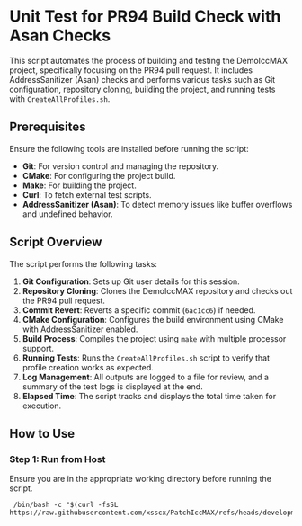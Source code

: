 # Unit Test for PR94 Build Check with Asan Checks

This script automates the process of building and testing the DemoIccMAX project, specifically focusing on the PR94 pull request. It includes AddressSanitizer (Asan) checks and performs various tasks such as Git configuration, repository cloning, building the project, and running tests with `CreateAllProfiles.sh`.

## Prerequisites

Ensure the following tools are installed before running the script:

- **Git**: For version control and managing the repository.
- **CMake**: For configuring the project build.
- **Make**: For building the project.
- **Curl**: To fetch external test scripts.
- **AddressSanitizer (Asan)**: To detect memory issues like buffer overflows and undefined behavior.

## Script Overview

The script performs the following tasks:

1. **Git Configuration**: Sets up Git user details for this session.
2. **Repository Cloning**: Clones the DemoIccMAX repository and checks out the PR94 pull request.
3. **Commit Revert**: Reverts a specific commit (`6ac1cc6`) if needed.
4. **CMake Configuration**: Configures the build environment using CMake with AddressSanitizer enabled.
5. **Build Process**: Compiles the project using `make` with multiple processor support.
6. **Running Tests**: Runs the `CreateAllProfiles.sh` script to verify that profile creation works as expected.
7. **Log Management**: All outputs are logged to a file for review, and a summary of the test logs is displayed at the end.
8. **Elapsed Time**: The script tracks and displays the total time taken for execution.

## How to Use

### Step 1: Run from Host

Ensure you are in the appropriate working directory before running the script.

```
 /bin/bash -c "$(curl -fsSL https://raw.githubusercontent.com/xsscx/PatchIccMAX/refs/heads/development/contrib/UnitTest/build_development_branch.sh)"
```

